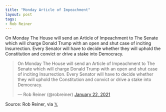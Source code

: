 ```yaml
---
title: "Monday Article of Impeachment"
layout: post
tags:
- Rob Reiner
---
```


On Monday The House will send an Article of Impeachment to The Senate which will charge Donald Trump with an open and shut case of inciting Insurrection. Every Senator will have to decide whether they will uphold the Constitution and convict or drive a stake into Democracy.

<blockquote class="twitter-tweet"><p lang="en" dir="ltr">On Monday The House will send an Article of Impeachment to The Senate which will charge Donald Trump with an open and shut case of inciting Insurrection. Every Senator will have to decide whether they will uphold the Constitution and convict or drive a stake into Democracy.</p>&mdash; Rob Reiner (@robreiner) <a href="https://twitter.com/robreiner/status/1352765928077807616?ref_src=twsrc%5Etfw">January 22, 2021</a></blockquote> <script async src="https://platform.twitter.com/widgets.js" charset="utf-8"></script>

Source: Rob Reiner, via [&#x1D54F;](https://x.com)

